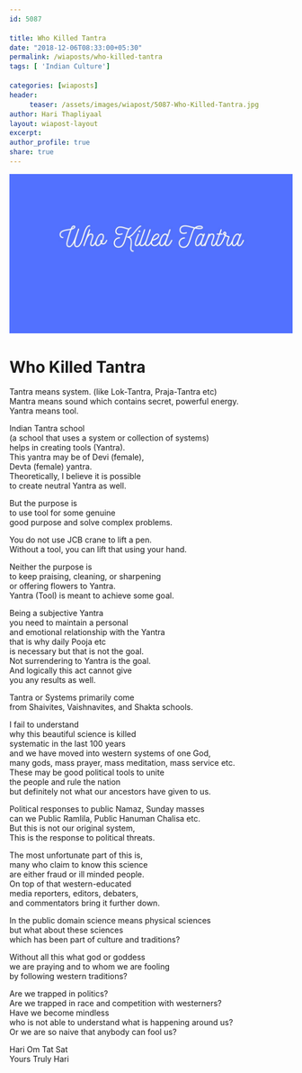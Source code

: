 ```yaml
--- 
id: 5087

title: Who Killed Tantra
date: "2018-12-06T08:33:00+05:30"
permalink: /wiaposts/who-killed-tantra
tags: [ 'Indian Culture']    

categories: [wiaposts] 
header:
     teaser: /assets/images/wiapost/5087-Who-Killed-Tantra.jpg
author: Hari Thapliyaal 
layout: wiapost-layout
excerpt:  
author_profile: true 
share: true 
---
```


![Who Killed Tantra](/assets/images/wiapost/5087-Who-Killed-Tantra.jpg)   
   
# Who Killed Tantra
       
Tantra means system. (like Lok-Tantra, Praja-Tantra etc)     
Mantra means sound which contains secret, powerful energy.     
Yantra means tool.    
    
Indian Tantra school     
(a school that uses a system or collection of systems)     
helps in creating tools (Yantra).     
This yantra may be of Devi (female),     
Devta (female) yantra.     
Theoretically, I believe it is possible     
to create neutral Yantra as well.    
    
But the purpose is     
to use tool for some genuine     
good purpose and solve complex problems.    
    
You do not use JCB crane to lift a pen.     
Without a tool, you can lift that using your hand.    
    
Neither the purpose is     
to keep praising, cleaning, or sharpening     
or offering flowers to Yantra.     
Yantra (Tool) is meant to achieve some goal.    
    
Being a subjective Yantra     
you need to maintain a personal     
and emotional relationship with the Yantra     
that is why daily Pooja etc     
is necessary but that is not the goal.     
Not surrendering to Yantra is the goal.     
And logically this act cannot give     
you any results as well.    
    
Tantra or Systems primarily come     
from Shaivites, Vaishnavites, and Shakta schools.    
    
I fail to understand     
why this beautiful science is killed     
systematic in the last 100 years     
and we have moved into western systems of one God,     
many gods, mass prayer, mass meditation, mass service etc.     
These may be good political tools to unite     
the people and rule the nation     
but definitely not what our ancestors have given to us.    
    
Political responses to public Namaz, Sunday masses     
can we Public Ramlila, Public Hanuman Chalisa etc.     
But this is not our original system,     
This is the response to political threats.    
    
The most unfortunate part of this is,     
many who claim to know this science     
are either fraud or ill minded people.     
On top of that western-educated     
media reporters, editors, debaters,     
and commentators bring it further down.    
    
In the public domain science means physical sciences     
but what about these sciences     
which has been part of culture and traditions?    
    
Without all this what god or goddess     
we are praying and to whom we are fooling     
by following western traditions?    
    
Are we trapped in politics?     
Are we trapped in race and competition with westerners?     
Have we become mindless     
who is not able to understand what is happening around us?     
Or we are so naive that anybody can fool us?    
    
Hari Om Tat Sat     
Yours Truly Hari    
